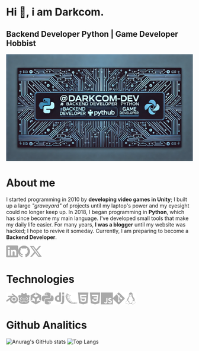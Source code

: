# Hi 👋, i am Darkcom.
## Backend Developer Python | Game Developer Hobbist

<img src="src/banner-leaderboard.webp" alt="Darkcom-dev Banner">

# About me

I started programming in 2010 by **developing video games in Unity**; I built up a large *"graveyard"* of projects until my laptop's power and my eyesight could no longer keep up. In 2018, I began programming in **Python**, which has since become my main language. I've developed small tools that make my daily life easier. For many years, **I was a blogger** until my website was hacked; I hope to revive it someday. Currently, I am preparing to become a **Backend Developer**.

<div class=social style="display:flex;align-items:center;">
<a href="https://linkedin.com/in/braulio-madrid-19b372185/"><img style="width:32px;"src="src/linkedin.svg" alt="LinkedIn"></a>
<a href="https://github.com/Darkcom-Dev"><img style="width:32px;" src="src/github.svg" alt="Github"></a>
<a href="https://x.com/Darkcom_Dev"><img style="width:32px;" src="src/x.svg" alt="X"></a>
</div>

# Technologies

<div class=techs style="display:flex;align-items:center;">
<img style="width:32px;"src="src/blender.svg" alt="Blender">
<img style="width:32px;"src="src/godotengine.svg" alt="Godot">
<img style="width:32px;"src="src/unity.svg" alt="Unity">
<img style="width:32px;"src="src/python.svg" alt="Python">
<img style="width:32px;"src="src/django.svg" alt="Django">
<img style="width:32px;"src="src/flask.svg" alt="Flask">
<img style="width:32px;"src="src/html5.svg" alt="HTML5">
<img style="width:32px;"src="src/css3.svg" alt="CSS3">
<img style="width:32px;"src="src/javascript.svg" alt="Javascript">
<img style="width:32px;"src="src/git.svg" alt="Git">
<img style="width:32px;"src="src/linux.svg" alt="Linux">

</div>

# Github Analitics

![Anurag's GitHub stats](https://github-readme-stats.vercel.app/api?username=Darkcom-Dev&show_icons=true&theme=transparent)
![Top Langs](https://github-readme-stats.vercel.app/api/top-langs/?username=Darkcom-Dev&layout=compact&theme=transparent)